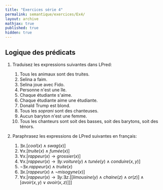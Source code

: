 ```yaml
---
title: "Exercices série 4"
permalink: semantique/exercices/Ex4/
layout: archive
mathjax: true
published: true
hidden: true
---
```


## Logique des prédicats

1. Traduisez les expressions suivantes dans LPred:
   1. Tous les animaux sont des truites.
   2. Selina a faim.
   3. Selina joue avec Fido.
   4. Personne n'est une île.
   5. Chaque étudiante s'aime.
   6. Chaque étudiante aime une étudiante.
   7. Donald Trump est blond.
   8. Tous les *soprani* sont des chanteuses.
   9. Aucun baryton n'est une femme.
   10. Tous les chanteurs sont soit des basses, soit des barytons, soit des ténors.

2. Paraphrasez les expressions de LPred suivantes en français:
   1. $\exists x. [cool(x) \land swag(x)]$
   2. $\forall x. [truite(x) \land fumée(x)]$
   3. $\forall x. [rappeur(x) \rightarrow grossier(x)]$
   4. $\forall x. [rappeur(x) \rightarrow \exists y. voiture(y) \land tunée(y) \land conduire(x,y) ]$
   5. $\neg \exists x. rappeur(x) \land truite(x)$
   6. $\exists x. [rappeur(x) \land \neg misogyne(x)]$
   7. $\forall x. [ rappeur(x) \rightarrow \exists y. \exists z. [ [limousine(y) \land chaine(z) \land or(z)] \land [avoir(x,y) \lor avoir(x,z)] ] ]$
